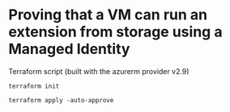 # Proving that a VM can run an extension from storage using a Managed Identity

Terraform script (built with the azurerm provider v2.9)

`terraform init`

`terraform apply -auto-approve`
